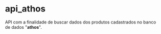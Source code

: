 # api_athos

API com a finalidade de buscar dados dos produtos cadastrados no banco de dados "**athos**".